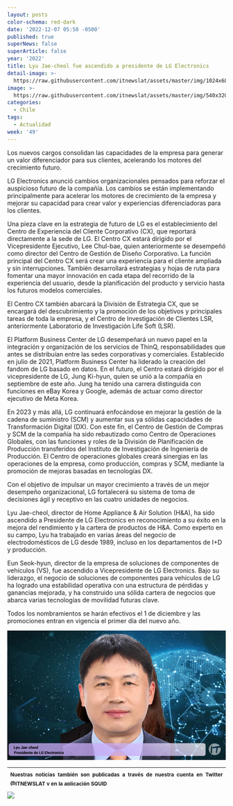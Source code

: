 ```yaml
---
layout: posts
color-schema: red-dark
date: '2022-12-07 05:50 -0500'
published: true
superNews: false
superArticle: false
year: '2022'
title: Lyu Jae-cheol fue ascendido a presidente de LG Electronics
detail-image: >-
  https://raw.githubusercontent.com/itnewslat/assets/master/img/1024x680/Lyu-Jae-cheol-g.jpg
image: >-
  https://raw.githubusercontent.com/itnewslat/assets/master/img/540x320/Lyu-Jae-cheol-p.jpg
categories:
  - Chile
tags:
  - Actualidad
week: '49'
---
```

Los nuevos cargos consolidan las capacidades de la empresa para generar un valor diferenciador para sus clientes, acelerando los motores del crecimiento futuro.

LG Electronics anunció cambios organizacionales pensados para reforzar el auspicioso futuro de la compañía. Los cambios se están implementando principalmente para acelerar los motores de crecimiento de la empresa y mejorar su capacidad para crear valor y experiencias diferenciadoras para los clientes.

Una pieza clave en la estrategia de futuro de LG es el establecimiento del Centro de Experiencia del Cliente Corporativo (CX), que reportará directamente a la sede de LG. El Centro CX estará dirigido por el Vicepresidente Ejecutivo, Lee Chul-bae, quien anteriormente se desempeñó como director del Centro de Gestión de Diseño Corporativo. La función principal del Centro CX será crear una experiencia para el cliente ampliada y sin interrupciones. También desarrollará estrategias y hojas de ruta para fomentar una mayor innovación en cada etapa del recorrido de la experiencia del usuario, desde la planificación del producto y servicio hasta los futuros modelos comerciales.
 
El Centro CX también abarcará la División de Estrategia CX, que se encargará del descubrimiento y la promoción de los objetivos y principales tareas de toda la empresa, y el Centro de Investigación de Clientes LSR, anteriormente Laboratorio de Investigación Life Soft (LSR).
 
El Platform Business Center de LG desempeñará un nuevo papel en la integración y organización de los servicios de ThinQ, responsabilidades que antes se distribuían entre las sedes corporativas y comerciales. Establecido en julio de 2021, Platform Business Center ha liderado la creación del fandom de LG basado en datos. En el futuro, el Centro estará dirigido por el vicepresidente de LG, Jung Ki-hyun, quien se unió a la compañía en septiembre de este año. Jung ha tenido una carrera distinguida con funciones en eBay Korea y Google, además de actuar como director ejecutivo de Meta Korea.

En 2023 y más allá, LG continuará enfocándose en mejorar la gestión de la cadena de suministro (SCM) y aumentar sus ya sólidas capacidades de Transformación Digital (DX). Con este fin, el Centro de Gestión de Compras y SCM de la compañía ha sido rebautizado como Centro de Operaciones Globales, con las funciones y roles de la División de Planificación de Producción transferidos del Instituto de Investigación de Ingeniería de Producción. El Centro de operaciones globales creará sinergias en las operaciones de la empresa, como producción, compras y SCM, mediante la promoción de mejoras basadas en tecnologías DX.

Con el objetivo de impulsar un mayor crecimiento a través de un mejor desempeño organizacional, LG fortalecerá su sistema de toma de decisiones ágil y receptivo en las cuatro unidades de negocios.

Lyu Jae-cheol, director de Home Appliance & Air Solution (H&A), ha sido ascendido a Presidente de LG Electronics en reconocimiento a su éxito en la mejora del rendimiento y la cartera de productos de H&A. Como experto en su campo, Lyu ha trabajado en varias áreas del negocio de electrodomésticos de LG desde 1989, incluso en los departamentos de I+D y producción.

Eun Seok-hyun, director de la empresa de soluciones de componentes de vehículos (VS), fue ascendido a Vicepresidente de LG Electronics. Bajo su liderazgo, el negocio de soluciones de componentes para vehículos de LG ha logrado una estabilidad operativa con una estructura de pérdidas y ganancias mejorada, y ha construido una sólida cartera de negocios que abarca varias tecnologías de movilidad futuras clave.

Todos los nombramientos se harán efectivos el 1 de diciembre y las promociones entran en vigencia el primer día del nuevo año.

![](https://raw.githubusercontent.com/itnewslat/assets/master/img/540x320/Lyu-Jae-cheol-p.jpg)

<table style="height: 42px;" width="569">
<tbody>
<tr>
<td style="text-align: justify;"><sub><strong>Nuestras noticias también son publicadas a través de nuestra cuenta en Twitter <a href="https://twitter.com/itnewslat?lang=es">@ITNEWSLAT</a> y en la aplicación <a href="https://squidapp.co/en/">SQUID</a></strong></sub></td>
</tr>
</tbody>
</table>

<img src="https://tracker.metricool.com/c3po.jpg?hash=56f88a41e39ab42c063cc51676587a04"/>